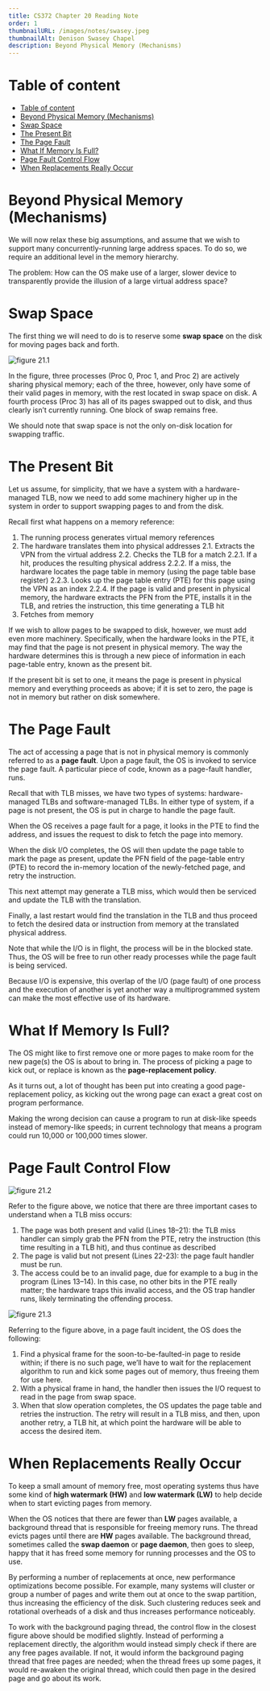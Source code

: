 ```yaml
---
title: CS372 Chapter 20 Reading Note
order: 1
thumbnailURL: /images/notes/swasey.jpeg
thumbnailAlt: Denison Swasey Chapel
description: Beyond Physical Memory (Mechanisms)
---
```


# Table of content

- [Table of content](#table-of-content)
- [Beyond Physical Memory (Mechanisms)](#beyond-physical-memory-mechanisms)
- [Swap Space](#swap-space)
- [The Present Bit](#the-present-bit)
- [The Page Fault](#the-page-fault)
- [What If Memory Is Full?](#what-if-memory-is-full)
- [Page Fault Control Flow](#page-fault-control-flow)
- [When Replacements Really Occur](#when-replacements-really-occur)

# Beyond Physical Memory (Mechanisms)

We will now relax these big assumptions, and assume that we wish to support many concurrently-running large address spaces. To do so, we require an additional level in the memory hierarchy.

The problem: How can the OS make use of a larger, slower device to transparently provide the illusion of a large virtual address space?

# Swap Space

The first thing we will need to do is to reserve some **swap space** on the disk for moving pages back and forth.

![figure 21.1](https://i.ibb.co/jkMyjL0/21-1.png)

In the figure, three processes (Proc 0, Proc 1, and Proc 2) are actively sharing physical memory; each of the three, however, only have some of their valid pages in memory, with the rest located in swap space on disk. A fourth process (Proc 3) has all of its pages swapped out to disk, and thus clearly isn’t currently running. One block of swap remains free.

We should note that swap space is not the only on-disk location for swapping traffic.

# The Present Bit

Let us assume, for simplicity, that we have a system with a hardware-managed TLB, now we need to add some machinery higher up in the system in order to support swapping pages to and from the disk.

Recall first what happens on a memory reference:

1. The running process generates virtual memory references
2. The hardware translates them into physical addresses
   2.1. Extracts the VPN from the virtual address
   2.2. Checks the TLB for a match
   2.2.1. If a hit, produces the resulting physical address
   2.2.2. If a miss, the hardware locates the page table in memory (using the page table base register)
   2.2.3. Looks up the page table entry (PTE) for this page using the VPN as an index
   2.2.4. If the page is valid and present in physical memory, the hardware extracts the PFN from the PTE, installs it in the TLB, and retries the instruction, this time generating a TLB hit
3. Fetches from memory

If we wish to allow pages to be swapped to disk, however, we must add even more machinery. Specifically, when the hardware looks in the PTE, it may find that the page is not present in physical memory. The way the hardware determines this is through a new piece of information in each page-table entry, known as the present bit.

If the present bit is set to one, it means the page is present in physical memory and everything proceeds as above; if it is set to zero, the page is not in memory but rather on disk somewhere.

# The Page Fault

The act of accessing a page that is not in physical memory is commonly referred to as a **page fault**. Upon a page fault, the OS is invoked to service the page fault. A particular piece of code, known as a page-fault handler, runs.

Recall that with TLB misses, we have two types of systems: hardware-managed TLBs and software-managed TLBs. In either type of system, if a page is not present, the OS is put in charge to handle the page fault.

When the OS receives a page fault for a page, it looks in the PTE to find the address, and issues the request to disk to fetch the page into memory.

When the disk I/O completes, the OS will then update the page table to mark the page as present, update the PFN field of the page-table entry (PTE) to record the in-memory location of the newly-fetched page, and retry the instruction.

This next attempt may generate a TLB miss, which would then be serviced and update the TLB with the translation.

Finally, a last restart would find the translation in the TLB and thus proceed to fetch the desired data or instruction from memory at the translated physical address.

Note that while the I/O is in flight, the process will be in the blocked state. Thus, the OS will be free to run other ready processes while the page fault is being serviced.

Because I/O is expensive, this overlap of the I/O (page fault) of one process and the execution of another is yet another way a multiprogrammed system can make the most effective use of its hardware.

# What If Memory Is Full?

The OS might like to first remove one or more pages to make room for the new page(s) the OS is about to bring in. The process of picking a page to kick out, or replace is known as the **page-replacement policy**.

As it turns out, a lot of thought has been put into creating a good page-replacement policy, as kicking out the wrong page can exact a great cost on program performance.

Making the wrong decision can cause a program to run at disk-like speeds instead of memory-like speeds; in current technology that means a program could run 10,000 or 100,000 times slower.

# Page Fault Control Flow

![figure 21.2](https://i.ibb.co/BZ7DvsG/21-2.png)

Refer to the figure above, we notice that there are three important cases to understand when a TLB miss occurs:

1. The page was both present and valid (Lines 18–21): the TLB miss handler can simply grab the PFN from the PTE, retry the instruction (this time resulting in a TLB hit), and thus continue as described
2. The page is valid but not present (Lines 22-23): the page fault handler must be run.
3. The access could be to an invalid page, due for example to a bug in the program (Lines 13–14). In this case, no other bits in the PTE really matter; the hardware traps this invalid access, and the OS trap handler runs, likely terminating the offending process.

![figure 21.3](https://i.ibb.co/JQTN54H/21-3.png)

Referring to the figure above, in a page fault incident, the OS does the following:

1. Find a physical frame for the soon-to-be-faulted-in page to reside within; if there is no such page, we’ll have to wait for the replacement algorithm to run and kick some pages out of memory, thus freeing them for use here.
2. With a physical frame in hand, the handler then issues the I/O request to read in the page from swap space.
3. When that slow operation completes, the OS updates the page table and retries the instruction. The retry will result in a TLB miss, and then, upon another retry, a TLB hit, at which point the hardware will be able to access the desired item.

# When Replacements Really Occur

To keep a small amount of memory free, most operating systems thus have some kind of **high watermark (HW)** and **low watermark (LW)** to help decide when to start evicting pages from memory.

When the OS notices that there are fewer than **LW** pages available, a background thread that is responsible for freeing memory runs. The thread evicts pages until there are **HW** pages available. The background thread, sometimes called the **swap daemon** or **page daemon**, then goes to sleep, happy that it has freed some memory for running processes and the OS to use.

By performing a number of replacements at once, new performance optimizations become possible. For example, many systems will cluster or group a number of pages and write them out at once to the swap partition, thus increasing the efficiency of the disk. Such clustering reduces seek and rotational overheads of a disk and thus increases performance noticeably.

To work with the background paging thread, the control flow in the closest figure above should be modified slightly. Instead of performing a replacement directly, the algorithm would instead simply check if there are any free pages available. If not, it would inform the background paging thread that free pages are needed; when the thread frees up some pages, it would re-awaken the original thread, which could then page in the desired page and go about its work.
